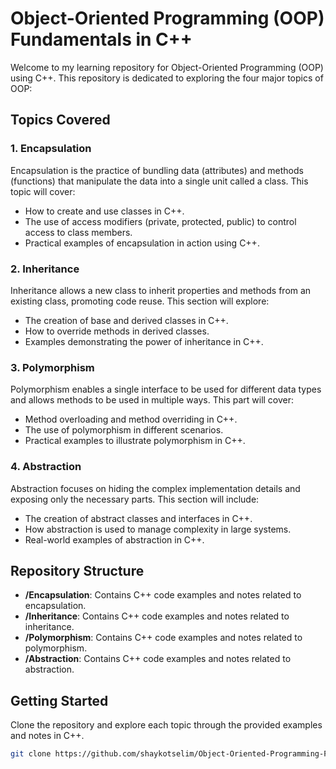 # Object-Oriented Programming (OOP) Fundamentals in C++

Welcome to my learning repository for Object-Oriented Programming (OOP) using C++. This repository is dedicated to exploring the four major topics of OOP:

## Topics Covered

### 1. Encapsulation
Encapsulation is the practice of bundling data (attributes) and methods (functions) that manipulate the data into a single unit called a class. This topic will cover:
- How to create and use classes in C++.
- The use of access modifiers (private, protected, public) to control access to class members.
- Practical examples of encapsulation in action using C++.

### 2. Inheritance
Inheritance allows a new class to inherit properties and methods from an existing class, promoting code reuse. This section will explore:
- The creation of base and derived classes in C++.
- How to override methods in derived classes.
- Examples demonstrating the power of inheritance in C++.

### 3. Polymorphism
Polymorphism enables a single interface to be used for different data types and allows methods to be used in multiple ways. This part will cover:
- Method overloading and method overriding in C++.
- The use of polymorphism in different scenarios.
- Practical examples to illustrate polymorphism in C++.

### 4. Abstraction
Abstraction focuses on hiding the complex implementation details and exposing only the necessary parts. This section will include:
- The creation of abstract classes and interfaces in C++.
- How abstraction is used to manage complexity in large systems.
- Real-world examples of abstraction in C++.

## Repository Structure

- **/Encapsulation**: Contains C++ code examples and notes related to encapsulation.
- **/Inheritance**: Contains C++ code examples and notes related to inheritance.
- **/Polymorphism**: Contains C++ code examples and notes related to polymorphism.
- **/Abstraction**: Contains C++ code examples and notes related to abstraction.

## Getting Started

Clone the repository and explore each topic through the provided examples and notes in C++.

```bash
git clone https://github.com/shaykotselim/Object-Oriented-Programming-Fundamentals.git
